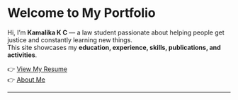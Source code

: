 # Welcome to My Portfolio

Hi, I’m **Kamalika K C** — a law student passionate about helping people get justice and constantly learning new things.  
This site showcases my **education, experience, skills, publications, and activities**.

👉 [View My Resume](resume.md)  
👉 [About Me](about.md)

---
